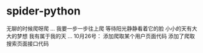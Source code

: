 # spider-python
无聊的时候爬呀爬
...
我要一步一步往上爬
等待阳光静静看着它的脸
小小的天有大大的梦想
我有属于我的天
...
10月26号：
添加爬取某个用户页面代码
添加了爬取搜索页面接口代码
